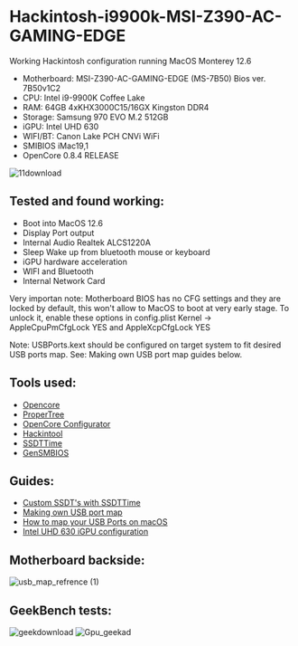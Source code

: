 # Hackintosh-i9900k-MSI-Z390-AC-GAMING-EDGE

Working Hackintosh configuration running MacOS Monterey 12.6

- Motherboard: MSI-Z390-AC-GAMING-EDGE (MS-7B50) Bios ver. 7B50v1C2
- CPU: Intel i9-9900K Coffee Lake  
- RAM: 64GB 4xKHX3000C15/16GX Kingston DDR4
- Storage: Samsung 970 EVO M.2 512GB  
- iGPU: Intel UHD 630  
- WIFI/BT: Canon Lake PCH CNVi WiFi
- SMIBIOS iMac19,1
- OpenCore 0.8.4 RELEASE


![11download](https://user-images.githubusercontent.com/7040503/190868987-2ca863c3-1b9b-4d1f-b69e-75f746fb3b90.png)


## Tested and found working:
- Boot into MacOS 12.6
- Display Port output
- Internal Audio Realtek ALCS1220A
- Sleep Wake up from bluetooth mouse or keyboard
- iGPU hardware acceleration
- WIFI and Bluetooth 
- Internal Network Card


Very importan note: Motherboard BIOS has no CFG settings and they are locked by default, this won't allow to MacOS to boot at very early stage. To unlock it, enable these options in config.plist Kernel -> AppleCpuPmCfgLock YES and AppleXcpCfgLock YES 


Note: USBPorts.kext should be configured on target system to fit desired USB ports map. See: Making own USB port map guides below.



## Tools used:
- [Opencore](https://dortania.github.io/OpenCore-Install-Guide/) 
- [ProperTree](https://github.com/corpnewt/ProperTree)
- [OpenCore Configurator](https://mackie100projects.altervista.org/download-opencore-configurator/)
- [Hackintool](https://github.com/headkaze/Hackintool)
- [SSDTTime](https://github.com/corpnewt/SSDTTime)
- [GenSMBIOS](https://github.com/corpnewt/GenSMBIOS)

## Guides:
- [Custom SSDT's with SSDTTime](https://www.tonymacx86.com/threads/custom-ssdts-using-corpnewts-ssdttime.318976/)
- [Making own USB port map](https://www.tonymacx86.com/threads/the-new-beginners-guide-to-usb-port-configuration.286553/#post-2029768)
- [How to map your USB Ports on macOS](https://elitemacx86.com/threads/how-to-map-your-usb-ports-on-macos.581/)
- [Intel UHD 630 iGPU configuration](https://www.tonymacx86.com/threads/guide-intel-uhd-graphics-630-coffee-lake-headless-mode-main-card.304000/)

## Motherboard backside:
![usb_map_refrence (1)](https://user-images.githubusercontent.com/7040503/190871487-0bde8041-faaf-4d50-8f83-18f75b65ba53.png)


## GeekBench tests:
![geekdownload](https://user-images.githubusercontent.com/7040503/190871525-1cfb46ec-9f95-4dbe-a7da-85da6761637c.png)
![Gpu_geekad](https://user-images.githubusercontent.com/7040503/190871536-7bf29e56-ce41-4f0e-995c-8d80625f74f8.png)


